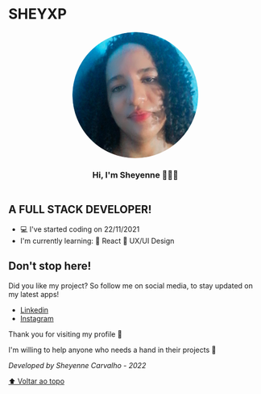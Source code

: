 # SHEYXP

<div style="display: flex; flex-flow: column wrap; justify-content: center; align-items: center; margin: 0 auto; max-width:500px;">
<img src="assets/img/favicon.png" style="width: 250px; height: 250px; border-radius: 50%;">
<h3>Hi, I'm Sheyenne 👩🏽‍💻
</h3>
</div>

## A FULL STACK DEVELOPER!
 - 💻 I've started coding on 22/11/2021
 - I'm currently learning:
   📘 React
   🎨 UX/UI Design
 
 ## Don't stop here!
<p>Did you like my project? So follow me on social media, to stay updated on my latest apps!</p>

- [Linkedin](https://www.linkedin.com/in/sheyennecarvalho/)
- [Instagram](https://www.instagram.com/shey_enne)

Thank you for visiting my profile 💜

I'm willing to help anyone who needs a hand in their projects 💁 

*Developed by Sheyenne Carvalho - 2022*

[⬆ Voltar ao topo](#SHEYXP)<br>
